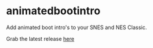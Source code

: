 # animatedbootintro
Add animated boot intro's to your SNES and NES Classic.

Grab the latest release [here](https://github.com/DNA64/animatedbootintro/releases/latest)
